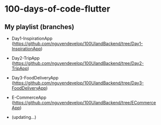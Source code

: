 # 100-days-of-code-flutter

## My playlist (branches)
* Day1-InspirationApp
(https://github.com/nguyendevelop/100UIandBackend/tree/Day1-InspirationApp)

* Day2-TripApp
(https://github.com/nguyendevelop/100UIandBackend/tree/Day2-TripApp)

* Day3-FoodDeliveryApp
(https://github.com/nguyendevelop/100UIandBackend/tree/Day3-FoodDeliveryApp)

* E-CommerceApp
(https://github.com/nguyendevelop/100UIandBackend/tree/ECommerceApp)

* (updating...)